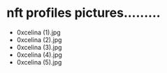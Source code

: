 # nft profiles pictures.........
- 0xcelina (1).jpg
- 0xcelina (2).jpg
- 0xcelina (3).jpg
- 0xcelina (4).jpg
- 0xcelina (5).jpg
